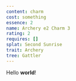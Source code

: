 ```yaml
---
content: charm
cost: something
essence: 2
name: Archery e2 Charm 3
rating: 2
requires: []
splat: Second Sunrise
trait: Archery
tree: Gattler
---
```


Hello **world**!
